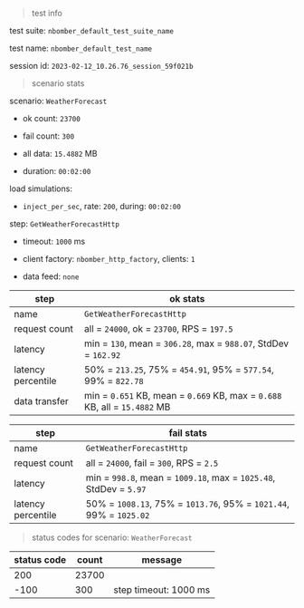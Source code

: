 > test info

test suite: `nbomber_default_test_suite_name`

test name: `nbomber_default_test_name`

session id: `2023-02-12_10.26.76_session_59f021b`

> scenario stats

scenario: `WeatherForecast`

  - ok count: `23700`

  - fail count: `300`

  - all data: `15.4882` MB

  - duration: `00:02:00`

load simulations:

  - `inject_per_sec`, rate: `200`, during: `00:02:00`

step: `GetWeatherForecastHttp`

  - timeout: `1000` ms

  - client factory: `nbomber_http_factory`, clients: `1`

  - data feed: `none`

|step|ok stats|
|---|---|
|name|`GetWeatherForecastHttp`|
|request count|all = `24000`, ok = `23700`, RPS = `197.5`|
|latency|min = `130`, mean = `306.28`, max = `988.07`, StdDev = `162.92`|
|latency percentile|50% = `213.25`, 75% = `454.91`, 95% = `577.54`, 99% = `822.78`|
|data transfer|min = `0.651` KB, mean = `0.669` KB, max = `0.688` KB, all = `15.4882` MB|


|step|fail stats|
|---|---|
|name|`GetWeatherForecastHttp`|
|request count|all = `24000`, fail = `300`, RPS = `2.5`|
|latency|min = `998.8`, mean = `1009.18`, max = `1025.48`, StdDev = `5.97`|
|latency percentile|50% = `1008.13`, 75% = `1013.76`, 95% = `1021.44`, 99% = `1025.02`|


> status codes for scenario: `WeatherForecast`

|status code|count|message|
|---|---|---|
|200|23700||
|-100|300|step timeout: 1000 ms|


